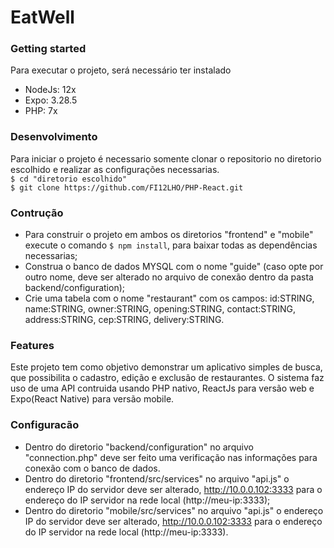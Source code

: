 # EatWell
### Getting started  
Para executar o projeto, será necessário ter instalado
- NodeJs: 12x
- Expo: 3.28.5
- PHP: 7x
### Desenvolvimento
Para iniciar o projeto é necessario somente clonar o repositorio no diretorio escolhido e realizar as configurações necessarias.  
`$ cd "diretorio escolhido"`  
`$ git clone https://github.com/FI12LHO/PHP-React.git`  
### Contrução
- Para construir o projeto em ambos os diretorios "frontend" e "mobile" execute o comando `$ npm install`, para baixar todas as dependências necessarias;
- Construa o banco de dados MYSQL com o nome "guide" (caso opte por outro nome, deve ser alterado no arquivo de conexão dentro da pasta backend/configuration);
- Crie uma tabela com o nome "restaurant" com os campos: id:STRING, name:STRING, owner:STRING, opening:STRING, contact:STRING, address:STRING, cep:STRING, delivery:STRING.
### Features
Este projeto tem como objetivo demonstrar um aplicativo simples de busca, que possibilita o cadastro, edição e exclusão de restaurantes. O sistema faz uso de uma API contruida usando PHP nativo, ReactJs para versão web e Expo(React Native) para versão mobile.
### Configuracão
- Dentro do diretorio "backend/configuration" no arquivo "connection.php" deve ser feito uma verificação nas informações para conexão com o banco de dados.
- Dentro do diretorio "frontend/src/services" no arquivo "api.js" o endereço IP do servidor deve ser alterado, http://10.0.0.102:3333 para o endereço do IP servidor na rede local (http://meu-ip:3333);
- Dentro do diretorio "mobile/src/services" no arquivo "api.js" o endereço IP do servidor deve ser alterado, http://10.0.0.102:3333 para o endereço do IP servidor na rede local (http://meu-ip:3333).
